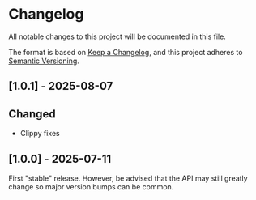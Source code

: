 # Changelog

All notable changes to this project will be documented in this file.

The format is based on [Keep a Changelog](https://keepachangelog.com/en/1.0.0/),
and this project adheres to [Semantic Versioning](https://semver.org/spec/v2.0.0.html).

## [1.0.1] - 2025-08-07

## Changed

- Clippy fixes

## [1.0.0] - 2025-07-11

First "stable" release. However, be advised that the API may still greatly
change so major version bumps can be common.
